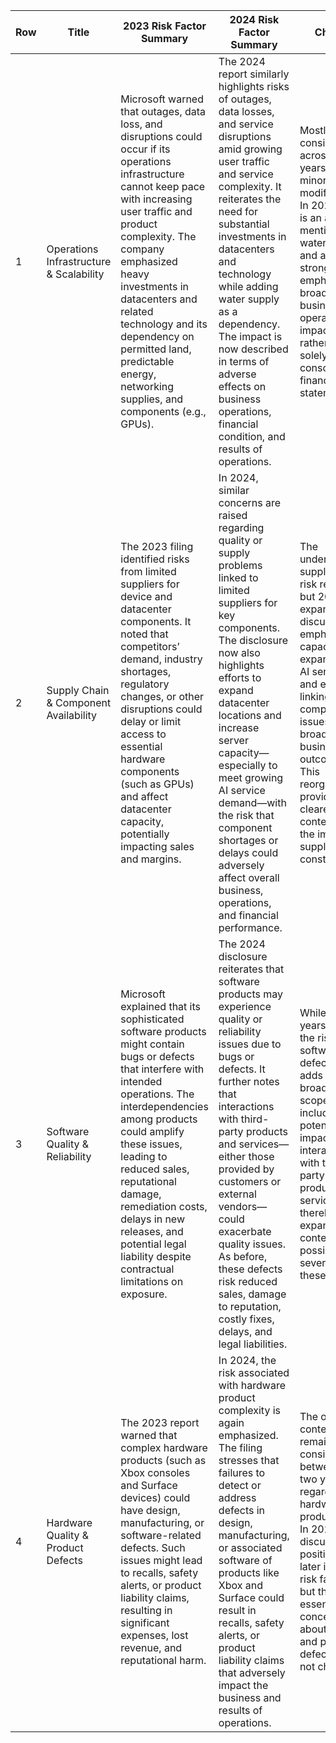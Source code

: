 | Row | Title                                      | 2023 Risk Factor Summary                                                                                                                                                                                                                                                                                         | 2024 Risk Factor Summary                                                                                                                                                                                                                                                                                                                                      | Change                                                                                                                                                                                                                                                                                                                                                                                                      |
| --- | ------------------------------------------ | ---------------------------------------------------------------------------------------------------------------------------------------------------------------------------------------------------------------------------------------------------------------------------------------------------------------- | ------------------------------------------------------------------------------------------------------------------------------------------------------------------------------------------------------------------------------------------------------------------------------------------------------------------------------------------------------------- | ------------------------------------------------------------------------------------------------------------------------------------------------------------------------------------------------------------------------------------------------------------------------------------------------------------------------------------------------------------------------------------------------------------- |
| 1   | Operations Infrastructure & Scalability  | Microsoft warned that outages, data loss, and disruptions could occur if its operations infrastructure cannot keep pace with increasing user traffic and product complexity. The company emphasized heavy investments in datacenters and related technology and its dependency on permitted land, predictable energy, networking supplies, and components (e.g., GPUs). | The 2024 report similarly highlights risks of outages, data losses, and service disruptions amid growing user traffic and service complexity. It reiterates the need for substantial investments in datacenters and technology while adding water supply as a dependency. The impact is now described in terms of adverse effects on business operations, financial condition, and results of operations. | Mostly consistent across both years with minor modifications. In 2024, there is an added mention of water supply and a stronger emphasis on broader business and operational impacts rather than solely on consolidated financial statements.                                                                                                                                                  |
| 2   | Supply Chain & Component Availability      | The 2023 filing identified risks from limited suppliers for device and datacenter components. It noted that competitors’ demand, industry shortages, regulatory changes, or other disruptions could delay or limit access to essential hardware components (such as GPUs) and affect datacenter capacity, potentially impacting sales and margins.                         | In 2024, similar concerns are raised regarding quality or supply problems linked to limited suppliers for key components. The disclosure now also highlights efforts to expand datacenter locations and increase server capacity—especially to meet growing AI service demand—with the risk that component shortages or delays could adversely affect overall business, operations, and financial performance.      | The underlying supply chain risk remains, but 2024 expands the discussion by emphasizing capacity expansion for AI services and explicitly linking component issues to broader business outcomes. This reorganization provides clearer context for the impact of supply chain constraints.                                                                                |
| 3   | Software Quality & Reliability             | Microsoft explained that its sophisticated software products might contain bugs or defects that interfere with intended operations. The interdependencies among products could amplify these issues, leading to reduced sales, reputational damage, remediation costs, delays in new releases, and potential legal liability despite contractual limitations on exposure.            | The 2024 disclosure reiterates that software products may experience quality or reliability issues due to bugs or defects. It further notes that interactions with third-party products and services—either those provided by customers or external vendors—could exacerbate quality issues. As before, these defects risk reduced sales, damage to reputation, costly fixes, delays, and legal liabilities.             | While both years stress the risk of software defects, 2024 adds a broader scope by including the potential impact of interactions with third-party products and services, thereby expanding the context and possible severity of these issues.                                                                                                                                           |
| 4   | Hardware Quality & Product Defects         | The 2023 report warned that complex hardware products (such as Xbox consoles and Surface devices) could have design, manufacturing, or software-related defects. Such issues might lead to recalls, safety alerts, or product liability claims, resulting in significant expenses, lost revenue, and reputational harm.                                             | In 2024, the risk associated with hardware product complexity is again emphasized. The filing stresses that failures to detect or address defects in design, manufacturing, or associated software of products like Xbox and Surface could result in recalls, safety alerts, or product liability claims that adversely impact the business and results of operations.                                   | The overall content remains consistent between the two years regarding hardware product risks. In 2024 the discussion is positioned later in the risk factor list, but the essential concerns about quality and product defects have not changed.                                                                                                                                         |
